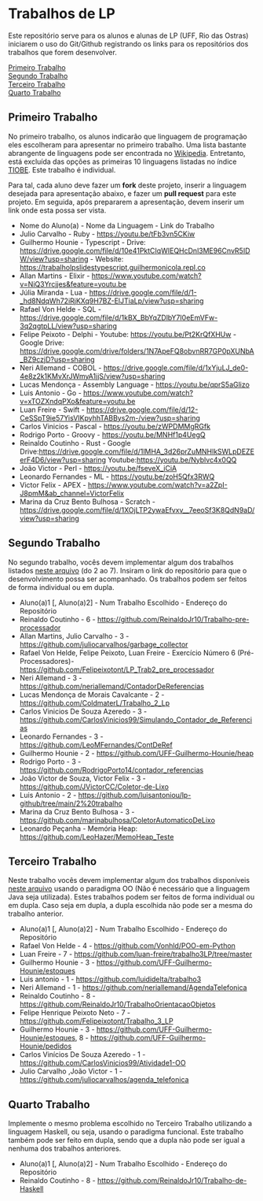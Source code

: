 # Trabalhos de LP

Este repositório serve para os alunos e alunas de LP (UFF, Rio das Ostras) iniciarem o uso do Git/Github registrando os links para os repositórios dos trabalhos que forem desenvolver.

[Primeiro Trabalho](#primeiro-trabalho)\
[Segundo Trabalho](#segundo-trabalho)\
[Terceiro Trabalho](#terceiro-trabalho)\
[Quarto Trabalho](#quarto-trabalho)

## Primeiro Trabalho

No primeiro trabalho, os alunos indicarão que linguagem de programação eles escolheram para apresentar no primeiro trabalho. Uma lista bastante abrangente de linguagens pode ser encontrada no [Wikipedia](https://en.wikipedia.org/wiki/List_of_programming_languages). Entretanto, está excluída das opções as primeiras 10 linguagens listadas no índice [TIOBE](https://www.tiobe.com/tiobe-index/). Este trabalho é individual.

Para tal, cada aluno deve fazer um **fork** deste projeto, inserir a linguagem desejada para apresentação abaixo, e fazer um **pull request** para este projeto. Em seguida, após prepararem a apresentação, devem inserir um link onde esta possa ser vista.

* Nome do Aluno(a) - Nome da Linguagem - Link do Trabalho
* Julio Carvalho - Ruby - https://youtu.be/tFb3vn5CKiw
* Guilhermo Hounie - Typescript - Drive: https://drive.google.com/file/d/10e41PktCIqWIEQHcDnl3ME96CnvR5IDW/view?usp=sharing - Website: https://trabalholpslidestypescript.guilhermonicola.repl.co
* Allan Martins - Elixir - https://www.youtube.com/watch?v=NiQ3Yrcjjes&feature=youtu.be
* Júlia Miranda - Lua - https://drive.google.com/file/d/1-_hd8NdqWh72iRjKXq9H7BZ-ElJTiaLp/view?usp=sharing
* Rafael Von Helde - SQL - https://drive.google.com/file/d/1kBX_BbYqZDlbY7I0eEmVFw-3q2qgtpLL/view?usp=sharing
* Felipe Peixoto - Delphi - Youtube: https://youtu.be/Pt2KrQfXHUw - Google Drive: https://drive.google.com/drive/folders/1N7ApeFQ8obvnRR7GP0pXUNbA_BZ9czjD?usp=sharing
* Neri Allemand - COBOL - https://drive.google.com/file/d/1xYjuLJ_de0-4e8z2k1KMvXrJWmyA1jjS/view?usp=sharing
* Lucas Mendonça - Assembly Language - https://youtu.be/qprS5aGlizo
* Luis Antonio - Go - https://www.youtube.com/watch?v=xTOZXndqPXo&feature=youtu.be
* Luan Freire - Swift - https://drive.google.com/file/d/12-CeSSpT9ie57YisVIKpyhhTABBys2m-/view?usp=sharing
* Carlos Vinicios - Pascal - https://youtu.be/zWPDMMgRGfk
* Rodrigo Porto - Groovy - https://youtu.be/MNHf1p4UegQ
* Reinaldo Coutinho - Rust - Google Drive:https://drive.google.com/file/d/1lMHA_3d26prZuMNHlkSWLpDEZEerF4D6/view?usp=sharing  Youtube:https://youtu.be/Nyblvc4x0QQ
* João Victor - Perl - https://youtu.be/fseveX_iCiA
* Leonardo Fernandes - ML - https://youtu.be/zoH5Qfx3RWQ
* Victor Felix - APEX - https://www.youtube.com/watch?v=a2ZpI-J8pmM&ab_channel=VictorFelix
* Marina da Cruz Bento Bulhosa - Scratch - https://drive.google.com/file/d/1XOjLTP2ywaEfvxv__7eeoSf3K8QdN9aD/view?usp=sharing

## Segundo Trabalho

No segundo trabalho, vocês devem implementar algum dos trabalhos listados [neste arquivo](http://www2.ic.uff.br/~bazilio/cursos/lp/material/Trabalhos.pdf) (do 2 ao 7). Insiram o link do repositório para que o desenvolvimento possa ser acompanhado. Os trabalhos podem ser feitos de forma individual ou em dupla.

* Aluno(a)1 [, Aluno(a)2] - Num Trabalho Escolhido - Endereço do Repositório
* Reinaldo Coutinho  - 6 - https://github.com/ReinaldoJr10/Trabalho-pre-processador
* Allan Martins, Julio Carvalho - 3 - https://github.com/juliocarvalhos/garbage_collector
* Rafael Von Helde, Felipe Peixoto, Luan Freire - Exercício Número 6 (Pré-Processadores)- https://github.com/Felipeixotont/LP_Trab2_pre_processador
* Neri Allemand - 3 - https://github.com/neriallemand/ContadorDeReferencias
* Lucas Mendonça de Morais Cavalcante - 2 - https://github.com/ColdmaterL/Trabalho_2_Lp
* Carlos Vinicios De Souza Azeredo - 3 - https://github.com/CarlosVinicios99/Simulando_Contador_de_Referencias
* Leonardo Fernandes - 3 -https://github.com/LeoMFernandes/ContDeRef
* Guilhermo Hounie - 2 - https://github.com/UFF-Guilhermo-Hounie/heap
* Rodrigo Porto - 3 - https://github.com/RodrigoPorto14/contador_referencias
* João Victor de Souza, Victor Felix - 3 - https://github.com/JVictorCC/Coletor-de-Lixo
* Luis Antonio - 2 - https://github.com/luisantoniou/lp-github/tree/main/2%20trabalho
* Marina da Cruz Bento Bulhosa - 3 - https://github.com/marinabulhosa/ColetorAutomaticoDeLixo
* Leonardo Peçanha - Memória Heap: https://github.com/LeoHazer/MemoHeap_Teste

## Terceiro Trabalho

Neste trabalho vocês devem implementar algum dos trabalhos disponíveis [neste arquivo](http://www2.ic.uff.br/~bazilio/cursos/lp/material/ListaExerciciosProgOO.pdf) usando o paradigma OO (Não é necessário que a linguagem Java seja utilizada). Estes trabalhos podem ser feitos de forma individual ou em dupla. Caso seja em dupla, a dupla escolhida não pode ser a mesma do trabalho anterior.

- Aluno(a)1 [, Aluno(a)2] - Num Trabalho Escolhido - Endereço do Repositório
- Rafael Von Helde - 4 - https://github.com/Vonhld/POO-em-Python
- Luan Freire - 7 - https://github.com/luan-freire/trabalho3LP/tree/master
- Guilhermo Hounie - 3 - https://github.com/UFF-Guilhermo-Hounie/estoques
- Luis antonio - 1 - https://github.com/luididelta/trabalho3
- Neri Allemand - 1 - https://github.com/neriallemand/AgendaTelefonica
- Reinaldo Coutinho - 8 - https://github.com/ReinaldoJr10/TrabalhoOrientacaoObjetos
- Felipe Henrique Peixoto Neto - 7 - https://github.com/Felipeixotont/Trabalho_3_LP
- Guilhermo Hounie - 3 - https://github.com/UFF-Guilhermo-Hounie/estoques, 8 - https://github.com/UFF-Guilhermo-Hounie/pedidos
- Carlos Vinícios De Souza Azeredo - 1 - https://github.com/CarlosVinicios99/Atividade1-OO
- Julio Carvalho ,João Victor - 1 - https://github.com/juliocarvalhos/agenda_telefonica

## Quarto Trabalho

Implemente o mesmo problema escolhido no Terceiro Trabalho utilizando a linguagem Haskell, ou seja, usando o paradigma funcional. Este trabalho também pode ser feito em dupla, sendo que a dupla não pode ser igual a nenhuma dos trabalhos anteriores.

- Aluno(a)1 [, Aluno(a)2] - Num Trabalho Escolhido - Endereço do Repositório
- Reinaldo Coutinho - 8 - https://github.com/ReinaldoJr10/Trabalho-de-Haskell
